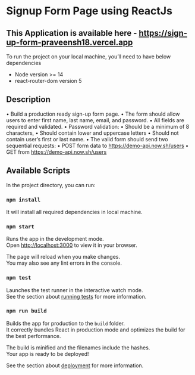 # Signup Form Page using ReactJs

## This Application is available here - https://sign-up-form-praveensh18.vercel.app 

To run the project on your local machine, you’ll need to have below dependencies

- Node version >= 14
- react-router-dom version 5

## Description
• Build a production ready sign-up form page.
• The form should allow users to enter first name, last name, email, and password.
• All fields are required and validated.
• Password validation:
• Should be a minimum of 8 characters,
• Should contain lower and uppercase letters
• Should not contain user’s first or last name.
• The valid form should send two sequential requests:
• POST form data to https://demo-api.now.sh/users
• GET from https://demo-api.now.sh/users

## Available Scripts

In the project directory, you can run:

### `npm install`

It will install all required dependencies in local machine.

### `npm start`

Runs the app in the development mode.\
Open [http://localhost:3000](http://localhost:3000) to view it in your browser.

The page will reload when you make changes.\
You may also see any lint errors in the console.

### `npm test`

Launches the test runner in the interactive watch mode.\
See the section about [running tests](https://facebook.github.io/create-react-app/docs/running-tests) for more information.

### `npm run build`

Builds the app for production to the `build` folder.\
It correctly bundles React in production mode and optimizes the build for the best performance.

The build is minified and the filenames include the hashes.\
Your app is ready to be deployed!

See the section about [deployment](https://facebook.github.io/create-react-app/docs/deployment) for more information.
